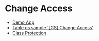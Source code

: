 # Change Access

* [Demo App](https://script.google.com/macros/s/AKfycbwCE5encxhcyFiPO2l5rzSJOHmskK_E_KaILgssCicBde0qxc7T/exec)
* [Table os sample '[GS] Change Access'](https://docs.google.com/spreadsheets/d/1X-GL8uXUTK0OO8yr8YaQmwwBG9-ksCF1uzuwUFfuwoA/edit?usp=sharing)
* [Class Protection](https://developers.google.com/apps-script/reference/spreadsheet/protection)
